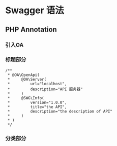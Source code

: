 # Swagger 语法

## PHP Annotation

### 引入OA

### 标题部分

```
/**
 * @OA\OpenApi(
 *     @OA\Server(
 *         url="localhost",
 *         description="API 服务器"
 *     )
 *     @SWG\Info(
 *         version="1.0.0",
 *         title="the API",
 *         description="the description of API"
 *     )
 * )
 */
```

### 分类部分

